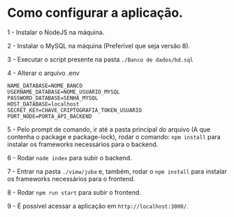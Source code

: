 # Como configurar a aplicação.

1 - Instalar o NodeJS na máquina. 

2 - Instalar o MySQL na máquina (Preferível que seja versão 8). 

3 - Executar o script presente na pasta ``` ./Banco de dados/bd.sql ``` 

4 - Alterar o arquivo .env

```
NAME_DATABASE=NOME_BANCO
USERNAME_DATABASE=NOME_USUARIO_MYSQL
PASSWORD_DATABASE=SENHA_MYSQL
HOST_DATABASE=localhost
SECRET_KEY=CHAVE_CRIPTOGRAFIA_TOKEN_USUARIO
PORT_NODE=PORTA_API_BACKEND
```

5 - Pelo prompt de comando, ir até a pasta principal do arquivo (A que contenha o package e package-lock), rodar o comando:
    ``` npm install ``` para instalar os frameworks necessários para o backend.

6 - Rodar ``` node index ``` para subir o backend.
    
7 - Entrar na pasta ``` ./view/juba ``` e, também, rodar o ``` npm install ``` para instalar os frameworks necessários para o frontend.

8 - Rodar ``` npm run start ``` para subir o frontend.

9 - É possível acessar a aplicação em ``` http://localhost:3000/ ```.
    